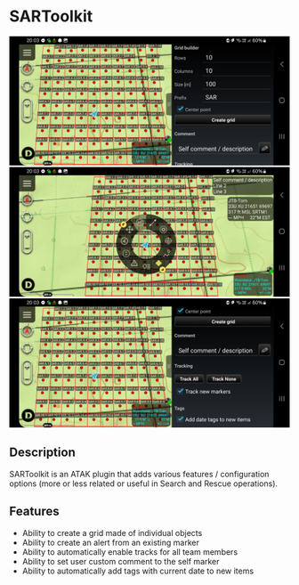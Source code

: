 # SARToolkit

![Alt text](img/screenshot-1.jpg)
![Alt text](img/screenshot-2.jpg)
![Alt text](img/screenshot-3.jpg)

## Description
SARToolkit is an ATAK plugin that adds various features / configuration options (more or less related or useful in Search and Rescue operations).

## Features
- Ability to create a grid made of individual objects
- Ability to create an alert from an existing marker
- Ability to automatically enable tracks for all team members
- Ability to set user custom comment to the self marker
- Ability to automatically add tags with current date to new items
